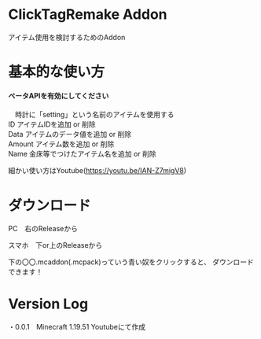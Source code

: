 # ClickTagRemake Addon
アイテム使用を検討するためのAddon

# 基本的な使い方
#### ベータAPIを有効にしてください<br>
　時計に「setting」という名前のアイテムを使用する<br>
 ID アイテムIDを追加 or 削除<br>
 Data アイテムのデータ値を追加 or 削除<br>
 Amount アイテム数を追加 or 削除<br>
 Name 金床等でつけたアイテム名を追加 or 削除<br>
 
細かい使い方はYoutube(https://youtu.be/IAN-Z7migV8)

# ダウンロード

PC　右のReleaseから<br>

スマホ　下or上のReleaseから<br>

下の〇〇.mcaddon(.mcpack)っていう青い奴をクリックすると、 ダウンロードできます！<br>

# Version Log

・0.0.1　Minecraft 1.19.51 Youtubeにて作成<br>
